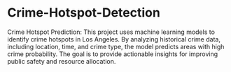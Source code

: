 # Crime-Hotspot-Detection
Crime Hotspot Prediction: This project uses machine learning models to identify crime hotspots in Los Angeles. By analyzing historical crime data, including location, time, and crime type, the model predicts areas with high crime probability. The goal is to provide actionable insights for improving public safety and resource allocation.
